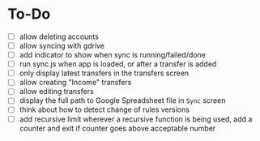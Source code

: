 # To-Do

- [ ] allow deleting accounts
- [ ] allow syncing with gdrive
- [ ] add indicator to show when sync is running/failed/done
- [ ] run sync.js when app is loaded, or after a transfer is added
- [ ] only display latest transfers in the transfers screen
- [ ] allow creating "Income" transfers
- [ ] allow editing transfers
- [ ] display the full path to Google Spreadsheet file in `Sync` screen
- [ ] think about how to detect change of rules versions
- [ ] add recursive limit
      wherever a recursive function is being used, add a counter and exit if counter goes above acceptable number
